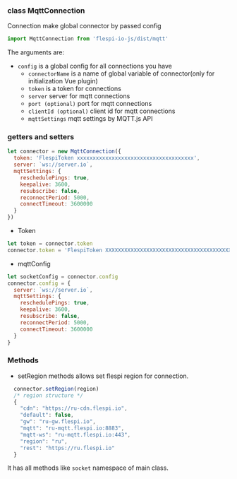 ### class MqttConnection
Connection make global connector by passed config

```js
import MqttConnection from 'flespi-io-js/dist/mqtt'
```

The arguments are:
* `config` is a global config for all connections you have
    * `connectorName` is a name of global variable of connector(only for initialization Vue plugin)
    * `token` is a token for connections
    * `server` server for mqtt connections
    * `port (optional)` port for mqtt connections
    * `clientId (optional)` client id for mqtt connections
    * `mqttSettings` mqtt settings by MQTT.js API


### getters and setters

```js
let connector = new MqttConnection({
  token: 'FlespiToken xxxxxxxxxxxxxxxxxxxxxxxxxxxxxxxxxxxxx',
  server: `ws://server.io`,
  mqttSettings: {
    reschedulePings: true,
    keepalive: 3600,
    resubscribe: false,
    reconnectPeriod: 5000,
    connectTimeout: 3600000
  }
})
```

* Token

```js
let token = connector.token
connector.token = 'FlespiToken XXXXXXXXXXXXXXXXXXXXXXXXXXXXXXXXXXXXXXXXXXXXXX'
```

* mqttConfig

```js
let socketConfig = connector.config
connector.config = {
  server: `ws://server.io`,
  mqttSettings: {
    reschedulePings: true,
    keepalive: 3600,
    resubscribe: false,
    reconnectPeriod: 5000,
    connectTimeout: 3600000
  }
}
```

### Methods

* setRegion methods allows set flespi region for connection.
```js
  connector.setRegion(region)
  /* region structure */
  {
    "cdn": "https://ru-cdn.flespi.io",
    "default": false,
    "gw": "ru-gw.flespi.io",
    "mqtt": "ru-mqtt.flespi.io:8883",
    "mqtt-ws": "ru-mqtt.flespi.io:443",
    "region": "ru",
    "rest": "https://ru.flespi.io"
  }
```

It has all methods like `socket` namespace of main class.
